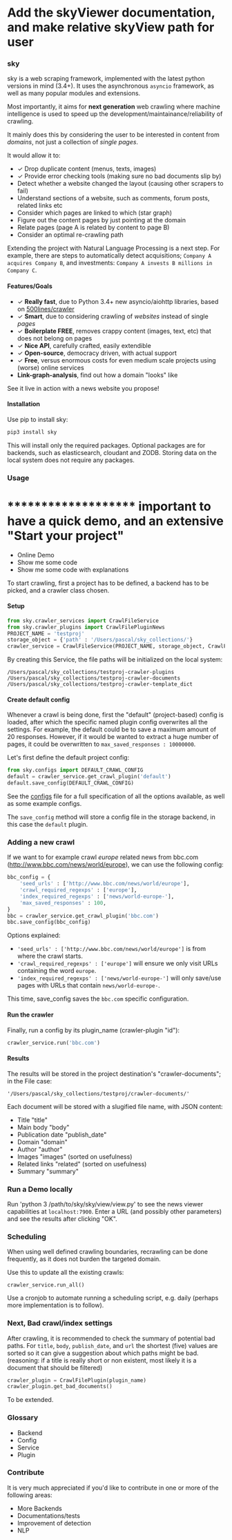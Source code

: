# Add the skyViewer documentation, and make relative skyView path for user

### sky

sky is a web scraping framework, implemented with the latest python versions in mind (3.4+). It uses the asynchronous `asyncio` framework, as well as many popular modules and extensions.

Most importantly, it aims for **next generation** web crawling where machine intelligence is used to speed up the development/maintainance/reliability of crawling.

It mainly does this by considering the user to be interested in content from *domains*, not just a collection of *single pages*.

It would allow it to:
- ✓ Drop duplicate content (menus, texts, images)
- ✓ Provide error checking tools (making sure no bad documents slip by)
- Detect whether a website changed the layout (causing other scrapers to fail)
- Understand sections of a website, such as comments, forum posts, related links etc
- Consider which pages are linked to which (star graph)
- Figure out the content pages by just pointing at the domain
- Relate pages (page A is related by content to page B)
- Consider an optimal re-crawling path

Extending the project with Natural Language Processing is a next step. For example, there are steps to automatically detect acquisitions; `Company A acquires Company B`, and investments: `Company A invests B millions in Company C`.

#### Features/Goals

- ✓ **Really fast**, due to Python 3.4+ new asyncio/aiohttp libraries, based on [500lines/crawler](https://github.com/aosabook/500lines/tree/master/crawler)
- ✓ **Smart**, due to considering crawling of *websites* instead of single *pages*
- ✓ **Boilerplate FREE**, removes crappy content (images, text, etc) that does not belong on pages
- ✓ **Nice API**, carefully crafted, easily extendible
- ✓ **Open-source**, democracy driven, with actual support
- ✓ **Free**, versus enormous costs for even medium scale projects using (worse) online services
- **Link-graph-analysis**, find out how a domain "looks" like

See it live in action with a news website you propose!

#### Installation

Use pip to install sky:

```python
pip3 install sky
```

This will install only the required packages. Optional packages are for backends, such as elasticsearch, cloudant and ZODB. Storing data on the local system does not require any packages.

### Usage

# ******************* important to have a quick demo, and an extensive "Start your project"

- Online Demo
- Show me some code
- Show me some code with explanations

To start crawling, first a project has to be defined, a backend has to be picked, and a crawler class chosen.

#### Setup

```python
from sky.crawler_services import CrawlFileService
from sky.crawler_plugins import CrawlFilePluginNews
PROJECT_NAME = 'testproj'
storage_object = {'path' : '/Users/pascal/sky_collections/'}
crawler_service = CrawlFileService(PROJECT_NAME, storage_object, CrawlFilePluginNews)
```

By creating this Service, the file paths will be initialized on the local system:

    /Users/pascal/sky_collections/testproj-crawler-plugins
    /Users/pascal/sky_collections/testproj-crawler-documents
    /Users/pascal/sky_collections/testproj-crawler-template_dict

#### Create default config

Whenever a crawl is being done, first the "default" (project-based) config is loaded, after which the specific named plugin config overwrites all the settings. For example, the default could be to save a maximum amount of 20 responses. However, if it would be wanted to extract a huge number of pages, it could be overwritten to `max_saved_responses : 10000000`.

Let's first define the default project config:

```python
from sky.configs import DEFAULT_CRAWL_CONFIG
default = crawler_service.get_crawl_plugin('default')
default.save_config(DEFAULT_CRAWL_CONFIG)
```

See the [configs](https://github.com/kootenpv/sky/blob/master/sky/configs.py) file for a full specification of all the options available, as well as some example configs.

The `save_config` method will store a config file in the storage backend, in this case the `default` plugin.

### Adding a new crawl

If we want to for example crawl *europe* related news from bbc.com (http://www.bbc.com/news/world/europe), we can use the following config:

```python
bbc_config = {
    'seed_urls' : ['http://www.bbc.com/news/world/europe'],
    'crawl_required_regexps' : ['europe'],
    'index_required_regexps' : ['news/world-europe-'],
    'max_saved_responses' : 100,
}
bbc = crawler_service.get_crawl_plugin('bbc.com')
bbc.save_config(bbc_config)
```

Options explained:

- `'seed_urls' : ['http://www.bbc.com/news/world/europe']` is from where the crawl starts.
- `'crawl_required_regexps' : ['europe']` will ensure we only visit URLs containing the word `europe`.
- `'index_required_regexps' : ['news/world-europe-']` will only save/use pages with URLs that contain `news/world-europe-`.

This time, save_config saves the `bbc.com` specific configuration.

#### Run the crawler

Finally, run a config by its plugin_name (crawler-plugin "id"):

```python
crawler_service.run('bbc.com')
```

#### Results

The results will be stored in the project destination's "crawler-documents"; in the File case:

    '/Users/pascal/sky_collections/testproj/crawler-documents/'

Each document will be stored with a slugified file name, with JSON content:

- Title "title"
- Main body "body"
- Publication date "publish_date"
- Domain "domain"
- Author "author"
- Images "images" (sorted on usefulness)
- Related links "related" (sorted on usefulness)
- Summary "summary"

### Run a Demo locally

Run 'python 3 /path/to/sky/sky/view/view.py' to see the news viewer capabilities at `localhost:7900`. Enter a URL (and possibly other parameters) and see the results after clicking "OK".

### Scheduling

When using well defined crawling boundaries, recrawling can be done frequently, as it does not burden the targeted domain.

Use this to update all the existing crawls:

    crawler_service.run_all()

Use a cronjob to automate running a scheduling script, e.g. daily (perhaps more implementation is to follow).

### Next, Bad crawl/index settings

After crawling, it is recommended to check the summary of potential bad paths. For `title`, `body`, `publish_date`, and `url` the shortest (five) values are sorted so it can give a suggestion about which paths might be bad. (reasoning: if a title is really short or non existent, most likely it is a document that should be filtered)

```python
crawler_plugin = CrawlFilePlugin(plugin_name)
crawler_plugin.get_bad_documents()
```

To be extended.

### Glossary

- Backend
- Config
- Service
- Plugin

### Contribute

It is very much appreciated if you'd like to contribute in one or more of the following areas:

- More Backends
- Documentations/tests
- Improvement of detection
- NLP
